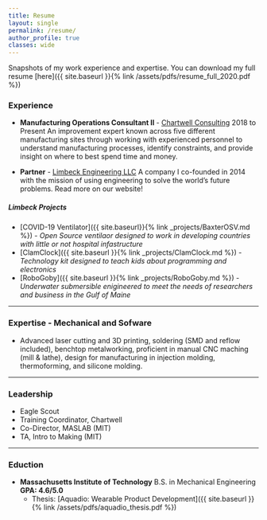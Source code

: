 ```yaml
---
title: Resume
layout: single
permalink: /resume/
author_profile: true
classes: wide
---
```


Snapshots of my work experience and expertise. You can download my full resume [here]({{ site.baseurl }}{% link /assets/pdfs/resume_full_2020.pdf %})

### Experience
 - **Manufacturing Operations Consultant II** - [Chartwell Consulting](https://www.chartwell-consulting.com) 2018 to Present
An improvement expert known across five different manufacturing sites through working with experienced personnel to understand manufacturing processes, identify constraints, and provide insight on where to best spend time and money. 

- **Partner** - [Limbeck Engineering LLC](http://www.limbeckengineering.com)
A company I co-founded in 2014 with the mission of using engineering to solve the world’s future problems. Read more on our website!

##### Limbeck Projects
- [COVID-19 Ventilator]({{ site.baseurl}}{% link _projects/BaxterOSV.md %}) - *Open Source ventilaor designed to work in developing countries with little or not hospital infastructure*
 - [ClamClock]({{ site.baseurl }}{% link _projects/ClamClock.md %}) - *Technology kit designed to teach kids about programming and electronics*
 - [RoboGoby]({{ site.baseurl }}{% link _projects/RoboGoby.md %}) - *Underwater submersible enigineered to meet the needs of researchers and business in the Gulf of Maine*

---

### Expertise - Mechanical and Sofware
* Advanced laser cutting and 3D printing, soldering (SMD and reflow included), benchtop metalworking, proficient in manual CNC maching (mill & lathe), design for manufacturing in injection molding, thermoforming, and silicone molding.

---

### Leadership
* Eagle Scout
* Training Coordinator, Chartwell
* Co-Director, MASLAB (MIT)
* TA, Intro to Making (MIT)

---

### Eduction
- **Massachusetts Institute of Technology** B.S. in Mechanical Engineering **GPA: 4.6/5.0**
	- Thesis: [Aquadio: Wearable Product Development]({{ site.baseurl }}{% link /assets/pdfs/aquadio_thesis.pdf %})
